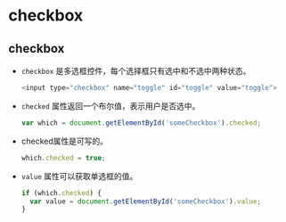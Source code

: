 # checkbox

## checkbox

*   `checkbox` 是多选框控件，每个选择框只有选中和不选中两种状态。

    ```javascript
    <input type="checkbox" name="toggle" id="toggle" value="toggle">
    ```

*   `checked` 属性返回一个布尔值，表示用户是否选中。

    ```javascript
    var which = document.getElementById('someCheckbox').checked;
    ```

*   checked属性是可写的。

    ```javascript
    which.checked = true;
    ```

*   `value` 属性可以获取单选框的值。

    ```javascript
    if (which.checked) {
      var value = document.getElementById('someCheckbox').value;
    }
    ```

